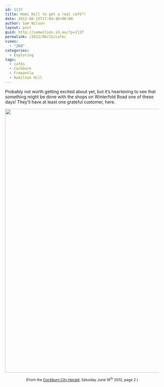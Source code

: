 ```yaml
---
id: 1137
title: Hami Hill to get a real café?!
date: 2012-06-15T17:04:46+00:00
author: Sam Wilson
layout: post
guid: http://samwilson.id.au/?p=1137
permalink: /2012/06/15/cafe/
views:
  - "268"
categories:
  - Exploring
tags:
  - cafés
  - Cockburn
  - Fremantle
  - Hamilton Hill
---
```

Probably not worth getting excited about yet, but it&#8217;s heartening to see that something might be done with the shops on Winterfold Road one of these days! They&#8217;ll have at least one grateful customer, here.

[<img src="http://samwilson.id.au/wp-content/uploads/2012/06/Fremantle-Herald-2012-06-16-page-2-Hamilton-Hill-article.png" alt="" title="Fremantle Herald 2012-06-16, page 2, Hamilton Hill article" width="777" height="865" class="aligncenter" />](http://samwilson.id.au/wp-content/uploads/2012/06/Fremantle-Herald-2012-06-16-page-2-Hamilton-Hill-article.png)

<p style="font-size:smaller; text-align:center">
  (From the <a href="http://www.fremantleherald.com/cockburn/" title="Yes, tomorrow's edition">Cockburn City Herald</a>, Saturday June 16<sup>th</sup> 2012, page 2.)
</p>